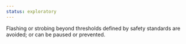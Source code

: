 ```yaml
---
status: exploratory
---
```


Flashing or strobing beyond thresholds defined by safety standards are avoided; or can be paused or prevented.
